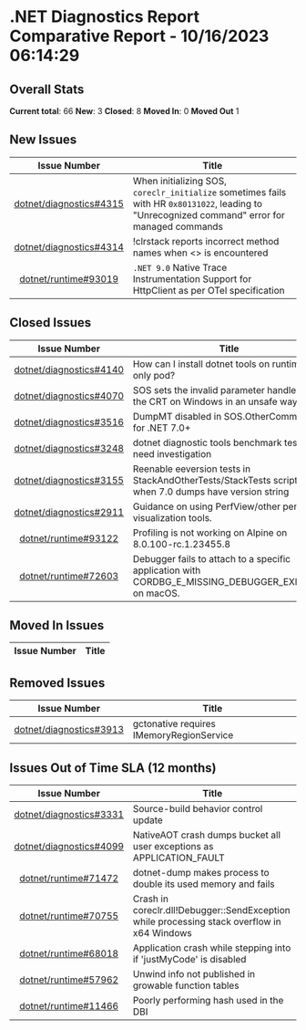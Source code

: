 # .NET Diagnostics Report Comparative Report - 10/16/2023 06:14:29

## Overall Stats

**Current total**: 66
**New**: 3
**Closed**: 8
**Moved In**: 0
**Moved Out** 1

## New Issues

| **Issue Number** | **Title** |
| :--------------: | --------- |
| [dotnet/diagnostics#4315](https://github.com/dotnet/diagnostics/issues/4315) | When initializing SOS, `coreclr_initialize` sometimes fails with HR `0x80131022`, leading to "Unrecognized command" error for managed commands |
| [dotnet/diagnostics#4314](https://github.com/dotnet/diagnostics/issues/4314) | !clrstack reports incorrect method names when <> is encountered |
| [dotnet/runtime#93019](https://github.com/dotnet/runtime/issues/93019) | `.NET 9.0` Native Trace Instrumentation Support for HttpClient as per OTel specification |

## Closed Issues

| **Issue Number** | **Title** |
| :--------------: | --------- |
| [dotnet/diagnostics#4140](https://github.com/dotnet/diagnostics/issues/4140) | How can I install dotnet tools on runtime only pod? |
| [dotnet/diagnostics#4070](https://github.com/dotnet/diagnostics/issues/4070) | SOS sets the invalid parameter handler in the CRT on Windows in an unsafe way |
| [dotnet/diagnostics#3516](https://github.com/dotnet/diagnostics/issues/3516) | DumpMT disabled in SOS.OtherCommands for .NET 7.0+ |
| [dotnet/diagnostics#3248](https://github.com/dotnet/diagnostics/issues/3248) | dotnet diagnostic tools benchmark tests need investigation |
| [dotnet/diagnostics#3155](https://github.com/dotnet/diagnostics/issues/3155) | Reenable eeversion tests in StackAndOtherTests/StackTests scripts when 7.0 dumps have version string |
| [dotnet/diagnostics#2911](https://github.com/dotnet/diagnostics/issues/2911) | Guidance on using PerfView/other perf visualization tools. |
| [dotnet/runtime#93122](https://github.com/dotnet/runtime/issues/93122) | Profiling is not working on Alpine on 8.0.100-rc.1.23455.8 |
| [dotnet/runtime#72603](https://github.com/dotnet/runtime/issues/72603) | Debugger fails to attach to a specific application with CORDBG_E_MISSING_DEBUGGER_EXPORTS on macOS. |

## Moved In Issues

| **Issue Number** | **Title** |
| :--------------: | --------- |

## Removed Issues

| **Issue Number** | **Title** |
| :--------------: | --------- |
| [dotnet/diagnostics#3913](https://github.com/dotnet/diagnostics/issues/3913) | gctonative requires IMemoryRegionService |

## Issues Out of Time SLA (12 months)

| **Issue Number** | **Title** |
| :--------------: | --------- |
| [dotnet/diagnostics#3331](https://github.com/dotnet/diagnostics/issues/3331) | Source-build behavior control update |
| [dotnet/diagnostics#4099](https://github.com/dotnet/diagnostics/issues/4099) | NativeAOT crash dumps bucket all user exceptions as APPLICATION_FAULT |
| [dotnet/runtime#71472](https://github.com/dotnet/runtime/issues/71472) | dotnet-dump makes process to double its used memory and fails |
| [dotnet/runtime#70755](https://github.com/dotnet/runtime/issues/70755) | Crash in coreclr.dll!Debugger::SendException while processing stack overflow in x64 Windows |
| [dotnet/runtime#68018](https://github.com/dotnet/runtime/issues/68018) | Application crash while stepping into if 'justMyCode' is disabled |
| [dotnet/runtime#57962](https://github.com/dotnet/runtime/issues/57962) | Unwind info not published in growable function tables |
| [dotnet/runtime#11466](https://github.com/dotnet/runtime/issues/11466) | Poorly performing hash used in the DBI |


